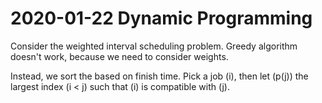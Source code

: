 # 2020-01-22 Dynamic Programming

Consider the weighted interval scheduling problem.
Greedy algorithm doesn't work, because we need to consider weights.

Instead, we sort the based on finish time. Pick a job \(i\), then let \(p(j)\) the largest index \(i < j\) such that \(i\) is compatible with \(j\).
